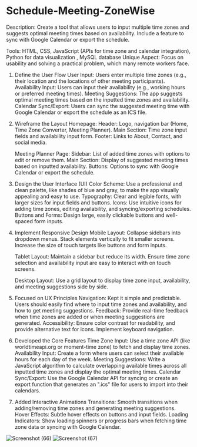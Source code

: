# Schedule-Meeting-ZoneWise

Description: Create a tool that allows users to input multiple time zones and suggests optimal meeting times based on availability. Include a feature to sync with Google Calendar or export the schedule.

Tools: HTML, CSS, JavaScript (APIs for time zone and calendar integration), Python for data visualization , MySQL database
Unique Aspect: Focus on usability and solving a practical problem, which many remote workers face.  

1. Define the User Flow
	User Input: Users enter multiple time zones (e.g., their location and the locations of other meeting participants).
	Availability Input: Users can input their availability (e.g., working hours or preferred meeting times). 
	Meeting Suggestions: The app suggests optimal meeting times based on the inputted time zones and availability.
	Calendar Sync/Export: Users can sync the suggested meeting time with Google Calendar or export the schedule as an ICS file.

2. Wireframe the Layout
	Homepage:
		Header: Logo, navigation bar (Home, Time Zone Converter, Meeting Planner).
		Main Section: Time zone input fields and availability input form.
		Footer: Links to About, Contact, and social media.

	Meeting Planner Page:
		Sidebar: List of added time zones with options to edit or remove them.
		Main Section: Display of suggested meeting times based on inputted availability.
		Buttons: Options to sync with Google Calendar or export the schedule.

3. Design the User Interface (UI)
	Color Scheme: Use a professional and clean palette, like shades of blue and gray, to make the app visually appealing and easy to use.
	Typography: Clear and legible fonts, with larger sizes for input fields and buttons.
	Icons: Use intuitive icons for adding time zones, editing availability, and syncing/exporting schedules.
	Buttons and Forms: Design large, easily clickable buttons and well-spaced form inputs.

4. Implement Responsive Design
	Mobile Layout:
		Collapse sidebars into dropdown menus.
		Stack elements vertically to fit smaller screens.
		Increase the size of touch targets like buttons and form inputs.

	Tablet Layout:
		Maintain a sidebar but reduce its width.
		Ensure time zone selection and availability input are easy to interact with on touch screens.

	Desktop Layout:
		Use a grid layout to display time zone input, availability, and meeting suggestions side by side.

5. Focused on UX Principles
	Navigation: Kept it simple and predictable. Users should easily find where to input time zones and availability, and how to get meeting suggestions.
	Feedback: Provide real-time feedback when time zones are added or when meeting suggestions are generated.
	Accessibility: Ensure color contrast for readability, and provide alternative text for icons. Implement keyboard navigation.

6. Developed the Core Features
	Time Zone Input: Use a time zone API (like worldtimeapi.org or moment-time zone) to fetch and display time zones.
	Availability Input: Create a form where users can select their available hours for each day of the week.
	Meeting Suggestions: Write a JavaScript algorithm to calculate overlapping available times across all inputted time zones and display the optimal meeting times.
	Calendar Sync/Export: Use the Google Calendar API for syncing or create an export function that generates an ".ics" file for users to import into their calendars.

7. Added Interactive Animations
	Transitions: Smooth transitions when adding/removing time zones and generating meeting suggestions.
	Hover Effects: Subtle hover effects on buttons and input fields.
	Loading Indicators: Show loading spinners or progress bars when fetching time zone data or syncing with Google Calendar.

![Screenshot (66)](https://github.com/user-attachments/assets/1851874e-8046-441b-8c9c-b71923fae400)
![Screenshot (67)](https://github.com/user-attachments/assets/167e20ca-6704-4e23-9db8-ec9e9bbd8d05)


